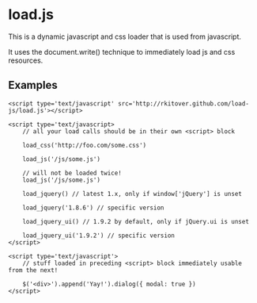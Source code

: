 load.js
=======

This is a dynamic javascript and css loader that is used from javascript.

It uses the document.write() technique to immediately load js and css resources.

Examples
--------

    <script type='text/javascript' src='http://rkitover.github.com/load-js/load.js'></script>

    <script type='text/javascript>
        // all your load calls should be in their own <script> block

        load_css('http://foo.com/some.css')

        load_js('/js/some.js')

        // will not be loaded twice!
        load_js('/js/some.js')

        load_jquery() // latest 1.x, only if window['jQuery'] is unset

        load_jquery('1.8.6') // specific version

        load_jquery_ui() // 1.9.2 by default, only if jQuery.ui is unset

        load_jquery_ui('1.9.2') // specific version
    </script>

    <script type='text/javascript'>
        // stuff loaded in preceding <script> block immediately usable from the next!

        $('<div>').append('Yay!').dialog({ modal: true })
    </script>
